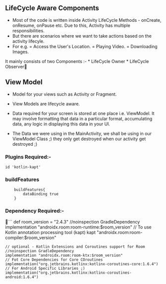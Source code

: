 ## LifeCycle Aware Components

* Most of the code is written inside Activity LifeCycle Methods - onCreate, onResume,
onPause etc. Due to this, Activity has multiple responsibilities.
* But there are scenarios where we want to take actions based on the activity lifecyle.
* For e.g.
	= Access the User's Location.
	= Playing Video.
	= Downloading Images.


It mainly consists of two Components :-
	* LifeCycle Owner
	* LifeCycle Observer 

## View Model

* Model for your views such as Activity or Fragment.

* View Models are lifecycle aware.

* Data required for your screen is stored at one place i.e. ViewModel. It may involve
formatting that data in a particular format, accumulating data, any logic in displaying
this data in your Ul.

* The Data we were using in the MainActivity, we shall be using in our ViewModel Class ;)
 they only get destroyed when our activity get destroyed ;)


### Plugins Required:-
```
id 'kotlin-kapt'
```

### buildFeatures
```
    buildFeatures{
        dataBinding true
    }
```

### Dependency Required:-
```
    def room_version = "2.4.3"
    //noinspection GradleDependency
    implementation "androidx.room:room-runtime:$room_version"
    // To use Kotlin annotation processing tool (kapt)
    kapt "androidx.room:room-compiler:$room_version"

    // optional - Kotlin Extensions and Coroutines support for Room
    //noinspection GradleDependency
    implementation "androidx.room:room-ktx:$room_version"
    // Fot Core Dependencies for Core COroutines
    implementation("org.jetbrains.kotlinx:kotlinx-coroutines-core:1.6.4")
    // For Android Specific Libraries ;)
    implementation("org.jetbrains.kotlinx:kotlinx-coroutines-android:1.6.4")
```
